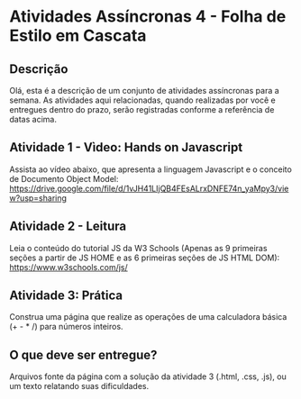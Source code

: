 # **Atividades Assíncronas 4 - Folha de Estilo em Cascata**

## **Descrição**

Olá, esta é a descrição de um conjunto de atividades assíncronas para a semana.  As atividades aqui relacionadas, quando realizadas por você e entregues dentro do prazo, serão registradas conforme a referência de datas acima. 

## **Atividade 1 - Vìdeo: Hands on Javascript**
Assista ao vídeo abaixo, que apresenta a linguagem Javascript e o conceito de Documento Object Model: https://drive.google.com/file/d/1vJH41LIjQB4FEsALrxDNFE74n_yaMpy3/view?usp=sharing

## **Atividade 2 - Leitura**
Leia o conteúdo do tutorial JS da W3 Schools (Apenas as 9 primeiras seções a partir de JS HOME e as 6 primeiras seções de JS HTML DOM): https://www.w3schools.com/js/

## **Atividade 3:  Prática**
Construa uma página que realize as operações de uma calculadora básica (+ - * /) para números inteiros.

## **O que deve ser entregue?**
Arquivos fonte da página com a solução da atividade 3 (.html, .css, .js), ou um texto relatando suas dificuldades.
